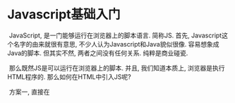 # Javascript基础入门



​		JavaScript, 是一门能够运行在浏览器上的脚本语言. 简称JS. 首先, Javascript这个名字的由来就很有意思, 不少人认为Javascript和Java貌似很像. 容易想象成Java的脚本. 但其实不然, 两者之间没有任何关系. 纯粹是商业碰瓷.

​		那么既然JS是可以运行在浏览器上的脚本. 并且, 我们知道本质上, 浏览器是执行HTML程序的. 那么如何在HTML中引入JS呢?

​		方案一, 直接在<script>标签中引入编写js代码

​		<img src="image-20210826150049916.png" alt="image-20210826150049916" style="zoom:50%;" />

​		方案二, 将js代码写在js文件中, 然后通过script标签的src属性进行引入

<img src="image-20210826150217635.png" alt="image-20210826150217635" style="zoom:40%;" />

两种方式运行出的效果是一致的.  但是需要各位注意一点, HTML程序在执行的时候是从上到下进行渲染的. 

那么如果我把脚本放在下面和放在上面是有一些不同的. 

![image-20210826150358678](image-20210826150358678.png)

![image-20210826150452740](image-20210826150452740.png)



## 一. Javascript基本数据类型

JS虽然是一个脚本语言. 麻雀虽小, 五脏俱全. 在js中也是可以像其他编程语言一样. 声明变量, 条件判断, 流程控制等等. 我们先看一下JS中的数据类型

在js中主要有这么几种数据类型(基本)

```javascript
number  数字, 不论是整数还是小数, 数据类型都是number
string  字符串, 这个没啥可聊的. 就是很单纯的字符串
boolean  布尔值, 只有两个, true和false. 注意不是大写T和F. 
object 对象, 这个比较特殊. 你可以理解为所有被new出来的东西都是对象  
undefined, 这个表示未定义. 所有没有被定义过的东西默认都是该类型 类似像空一样的东西
```

在js中声明变量用var来声明

在js中使用// 来表示单行注释. 使用/* */表示多行注释. 

```js
var 变量名; // 创建变量, 此时该变量除了被赋值啥也干不了. 
var 变量名 = 值; // 创建一个变量, 并且有值. 
var 变量名 = 值1, 变量名2 = 值2, 变量名3 = 值3.....; // 一次创建多个变量.并都有值
var 变量名1, 变量名2, 变量名3 = 值3;  // 创建多个变量. 并且只有变量3有值
```



JS中的运算符和Python几乎一致. 但有些特殊的. 

and, or, not 到了js中注意,换成了&&, ||, !, 其含义和概念是一致的. 

```js
var a = 10, b = 20, c = 30 ;
console.log(a > b && b > c);  // false
console.log(!(a > b)) // 注意括号
```



== 和 ===,  

​	== 只是判断值是否一致,  
​	=== 会判断数据类型和数据是否都一致. 

```js
var a = "123";
var b = 123;
console,log(a == b);  // true
console.log(a === b); // false
```



数据类型转换:

```js
// string -> number  :  parseInt(字符串)
var a = "10086";
a = parseInt(a);  // 变成整数
console.log(a + 10); // 10096

// number -> string  : 数字.toString() 或者 数字 + ""
var a = 100;
var b = a.toString();
var c = a + "";  
console.log(b);
console.log(c);

// number -> string: 数字转化成16进制的字符串
var m = 122;
var n = m.toString(16);
console.log(n);

// 进制转换
var a = 10;
// 16进制的数字是多少
var x = a.toString(16);  // a

// AB的十进制是多少
var d = parseInt("AB", 16); // 171
```



遇见的第一个难点.....关于++

```js
// 在python中是没有++操作的. 但是在js中是有的. 
a++;  // 翻译一下就是a = a + 1 
++a;  // 翻译一下就是a = a + 1
a--;  // 翻译一下就是a = a - 1
--a;  // 翻译一下就是a = a - 1

//困扰无数初学者的疑惑, a++ 和 ++a有什么区别
// 两句话, 
//	1. 不论是a++还是++a. 目的都是让a自增1. 
//	2. 
//		a++这个表达式整体运算出来的结果是 a
//		++a这个表达式整体运算出来的结果是 a + 1

/*
	理解一下, 这里还好理解
	a = 10
	b = a++
	console.log(b)  // ?
	console.log(a)  // ?
	
	a = 10
	b = ++a
	console.log(b)  // ?
	console.log(a)  // ?
	
	难度升级, 这里非常绕. 答案就在上面那两句话上. 
	a = 10
	a = a++
	console.log(a)  // ?
	
	a = 10
	a = ++a
	console.log(a)  // ?
*/ 

```



字符串操作:

```js
s.split()  字符串切割
s.substr(start, len)  字符串切割, 从start开始切, 切len个字符
s.substring(start, end)  字符串切割, 从start切割到end
s.length  字符串长度
s.charAt(i) 第i索引位置的字符  s[i]
s.indexOf('xxx')  返回xxx的索引位置, 如果没有xxx. 则返回-1
s.lastIndexOf("xxx") 返回xxx的最后一次出现的索引位置，如果没有xxx. 则返回-1
s.toUpperCase() 转换成大写字母
s.startsWith("xxx")  判断是否以xxx开头
s.charCodeAt(i) 某个位置的字符的ascii
String.fromCharCode(ascii) 给出ascii 还原成正常字符
```



关于null和undefined. 这两个会很容易混. 你可以这样来记. null就是空对象. undefined就是空变量. 两者都可以表示空. 啥也没有. 本质其实是一样的. 都啥也干不了. 两者都可以当做false来看待就好了. 



## 二. JS条件分支

​		除了HTML以外. 几乎所有的编程语言都有条件判断的功能.  比如, python, 我们用if语句来做条件判断. 到了javascript中也是一样的, 也使用javascript来做条件上的判断. 

```js
// 语法
if(条件1){
    代码块1    
}

// 解读: 当`条件1`成立时, 执行代`码块1`中的内容, 如果`条件1`不成立. 则不执行该`代码块1`中的内容
// 注, 如果代`码块1`中的内容只有一行. 则可以省略外面的大括号(一些逆向工程里会有)
```



```js
// 语法
if(条件1){
    代码块1
} else {
    代码块2
}
// 解读: 当`条件1`成立时, 执行`代码块1`中的内容, 如果`条件1`不成立. 则执行`代码块2`中的内容
```



```js
// 语法
if(条件1){
    代码块1
} else if(条件2) {
    代码块2
} else if(条件3) {
    代码块3
} ... {
	代码块n
} else {
    代码块else
}
// 解读: 当`条件1`成立时, 执行`代码块1`中的内容, 如果`条件2`不成立. 则执行`代码块2`中的内容...如果都不成立, 最终执行`代码块else`中的内容. 
```



switch语句. 该语句是python中不存在的. 但是在Java和C, 以及JS中依然会有使用

```js
switch(变量){
    case 值1:
        代码块1
        break  // 可选
    case 值2:
      	代码块2
        break  // 可选
    case 值3:
        代码块3
        break  // 可选
        
    default:   // 可选
        default代码块
}

/*
	解读: 
		执行时, 
		switch会判断变量的值是否是`值1`, 
		如果是, 则执行代码块1以及代码块1中的break, 
		如果不是, 则继续判断`值2`...
		如果前面的`值`都没有和`变量`相等的.则执行`default代码块`. 
		
	注意, 
		每一个`case`中都可以选择`break`, 也可以不选择`break`, 需要注意的是, 如果不写`break`. 
		那么就会形成`case穿透`现象. 
		
	例, `变量`的值如果和`值1` 相等. 并且case1中没有写`break`, 
	则在执行的时候. 会执行完`case1`中的代码. 
	然后会自动穿透到`case2`中去执行里面的代码, 而不经过case2中的数据的验证. 

*/
```



## 三. JS中的循环语句

在js中有三种循环语句. 首先是while循环. 它的逻辑和咱们python中的while几乎一模一样, 就是符号上有些许的区别. 

```js
// 语法
while(条件){
    循环体 ->  里面可以有break和continue等关键字
}


/*
	判断`条件`是否为真, 如果`真`, 则执行`循环体`.执行完`循环体`, 会再次判断`条件`....
	并且在循环中也可以使用`break`和`continue`等关键字来控制循环的走向. 
*/
```

```js
// 语法
do{
    循环体
} while(条件);

/*
	解读:
		先执行`循环体`, 然后判断`条件`是否成立, 如果成立.在来一次. 
	注意, 由于do..while是先执行的`循环体`. 所以, 不论条件如何, 至少执行一次`循环体`
*/
```

```js
// 语法: for的第一种语法
for(表达式1; 表达式2; 表达式3){
	循环体
}
/*
	解读: 
		for循环和我们python中的循环是完全不一样的. 解读起来会有点儿麻烦. 
		首先, 在执行的时候, 先执行`表达式1`, 
		然后, 判断`表达式2`得到的结果是否真, 如果`真`, 则执行循环体, 
		再然后, 执行`表达式3`, 
		再然后, 判断`表达式2`执行的结果是否为`真`, 如果`真`, 则执行`循环体`
        再然后, 执行`表达式3`
        .....
        直到, `表达式2`得到的结果是`假`, 则跳出循环
*/
// 看起来很绕. 我们用for循环来跑一个1~99
for(var i = 1; i < 100; i++){
    console.log(i);
}
/*
	首先, i = 1, 
	然后, 判断 i < 100 成立
		打印i
	在然后, i++, i变成2
	再然后, 判断 i < 100 还是成立
		打印i
	再然后, i++, i变成3
	再然后, 判断 i< 100 还是成立
		打印3....
	....
	当i = 100了. i < 100不成立. 程序结束 
*/

// for循环的固定逻辑也就这样了
for(变量声明; 条件判断; 改变变量){
 	循环体
}

```

```js
// for的第二种用法
var a = [11,22,33,44,55,66]
for(let i in a){
    console.log(i + "_" + a[i])
}
// 这种写法非常类似python中的for循环. 但是要注意. 这里的`i`拿到的仅仅是 `数组a`的索引信息. 
// 如果需要数据 a[i]
```



## 四.JS中的数组和对象

在JS中创建数组非常简单. 直接[ ]即可. 也可以用正规军的new Array(). 不过效果都是一样的. 

```js
var as = [11,22,33,44,55];
var bs = new Array(11,22,33,44,55);
```

数组的常用操作

```js
arr.length;  // 数组长度
arr.push(data);  // 添加数据
arr.pop();  // 删除数据, 从后面删除, 并返回被删除的内容
arr.shift()  // 删除数据, 从前面删除, 并返回被删除的内容 

// arr中的每一项循环出来. 分别去调用function函数, 会自动的将`数据`传递给函数的第一个参数
arr.forEach(function(e, i){  // 第二个参数是可选的
    console.log(i+"__"+e);
});
arr.join("连接符");  // 使用`连接符`将arr中的每一项拼接起来. 和python中的 "".join()雷同
```



在JS中创建一个对象非常容易. 和python中的字典几乎一样{ }

```js
var p = {
    name: "汪峰",
    age: 18,
    wife: "章子怡",
    
    chi: function(){
        console.log("吃饭")
    }
};
```

使用对象

```js
p.name
p.age
p['wife']
p.chi()
p['chi']()
```

从上述内容中几乎可以看到. JS对象的使用几乎是没有门槛的. 十分灵活

```js
for(var n in p){
    if(typeof(p[n]) != 'function'){
        console.log(p[n])
    }
}
```



## 五. JS中的函数(重点)

​		在JS中声明函数和python差不多. 也要有一个关键字顶在前面. python是`def`, 到了JS里换成了`function`, 只不过在JS中没有像python那么死板, 必须`def`后面必须跟上函数名. 这也为我们未来做逆向提供了第一个超大的伏笔. 

```js
// 语法
// 声明函数
function 函数名(形参1, 形参2, 形参3....){
    函数体
    return 返回值
}
// 调用函数
函数名(实参1, 实参2, 实参3....)

// 除了写法换了一丢丢. 其他的东西和python完全一致,
```

简单来个案例看看

```js
function an(a, b){
    return a + b
}

ret = an(1, 2)
console.log(ret);  // 3
```

很简单不是么?  那为什么我们在网页上看到一些网站的JS是如此的复杂呢? 

注意了, JS其实没有一个非常非常严格的语法规则. 只要能够形成 xxx()  并且xxx是一个函数的话就可以执行. 

例如:

```js
var an = function(a, b){
    return a + b 
}
an(1, 2)  // an虽然是var声明的, 但是它的指向是一个函数. 那就可以执行

var $ = function(a, b){
    
}
$(1, 2) // $没有被JS使用. 我就可以用啊. _也OK


// 这个也很过分. 这个东东要拆开来看 第一个括号里面放的就是一个函数啊. 所以依然可以执行. 
(function(a, b){
    return a + b
})(1, 2)

c = (function(){
    var m = {
        name:'alex',
        age:'18',
        xijiao: function(a){
            console.log(a+"来帮我洗脚");
        }
    }
    return m
})

//  还有最后一个问题. 未来我们也会遇到的. 就是它这个return
var an = function(){
    return console.log("我爱你"), console.log("爱你妹"), "哈哈"
}
// 注意我们发现js会把return后的每一个,都执行一次. 但是最终真正的返回值其实是最后的那个"哈哈"
```
